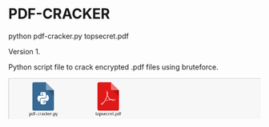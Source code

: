 # PDF-CRACKER

python pdf-cracker.py topsecret.pdf

Version 1.

Python script file to crack encrypted .pdf files using bruteforce.

![Screenshot](newpicture2.PNG)

